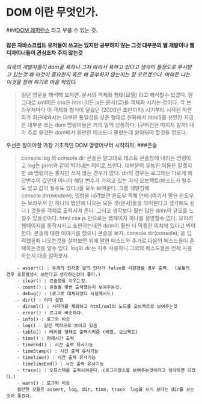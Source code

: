 # DOM 이란 무엇인가.
###[DOM 레퍼런스](https://developer.mozilla.org/en-US/docs/Web/API/Document_Object_Model) 라고 부를 수 있는 것.
#### 많은 자바스크립트 유저들이 쓰고는 있지만 공부하지 않는 그것 대부분의 웹 개발이나 웹디자이너들이 관심조차 주지 않는것

_외국의 개발자들이 dom을 욕하니 그저 따라서 욕하고 있다고 생각이 들정도로 무시받고 있는것 왜 이것이 중요한지 혹은 왜 공부하지 않는지는 잘 모르겠으나. 여하튼 나는 이것을 정리 하기로 마음 먹었다._


> 일단 영문을 해석해 보자면. 문서의 객체화 형태(모델) 라고 해석할수 있겠다. 말 그대로 xml이든 css든 html 이든 js든 문서(글)을 객체화 시키는 것이다. 각 브라우저마다 이 객체화 형식이 달랐던 (2000년 초반까지) 시기부터 시작된 파편화가 최근에와서는 대부분 통일성을 갖춘 형태로 진화해서 html5를 선언한 지금은 대부분 쓰는 dom 명령어들은 거의 일맥 상통하다. (구버전은 따지지 말자) 내가 주로 쓸것은 dom에서 쓸만한 메소드나 몰랐는데 알아둬야 할것들 정도다.

우선은 알아야할 가장 기초적인 DOM 명령어부터 시작하자.
###콘솔

>console.log 와 console.dir 콘솔은 말그대로 테스트 콘솔창에 내리는 명령이고 log는 print와 같이 찍어내는 의미로 쓰인다. 대부분의 유능한 이들은 알겠지만 dir명령어는 좋지만 쓰지 않는 경우가 많다. dir의 경우는 로그와는 다르게 해당변수의 값만이 아니라 해당 변수가 가지고 있는 자식 오브젝트(메소드가 될수도 있고 값이 될수도 있다.)를 모두 보여준다. 크롬 개발창에 console.dir(window); 명령을 내려보면 윈도우 객체 안에 (여기서 말한 윈도우는 브라우저 안 하나의 탭안에 나오는 모든  것(문서)들을 의미한다고 생각해도 된다.) 것들을 객체로 출력시켜 준다. 그리고 생각보다 훨씬 많은 dom의 규모를 느낄수 있을것이다. html css js 만으로는 웹페이지 하나를 설명할수 없다. 오히려 웹페이지를 동작시키고 표현하는데엔 dom이 훨씬 더 막중한 위치에 있다고 봐야한다. 콘솔에 대한 이야기를 했으니 콘솔을 보자. console.dir(console); 을 입력했을때 나오는것을 살펴보면 위에 말한 메소드와 추가로 다음의 메소드들이 존재하는것을 알수 있다. log와 dir는 자주 사용하니 그외의 메소드들은 언제 사용하는지 대충 알아보자.

        - assert() : 두개의 인자중 앞의 인자가 false를 리턴했을 경우 출력.  (보통의 경우 오류발생시 쓰인다고 생각하는것이 좋다.)
        - clear() : 콘솔창을 지우는것.
        - count() : 콘솔을 몇번 출력했는지 보여주는것.
        - debug() : (로그로 대체되었다 사장메서드)
        - dir() : 이미 설명
        - dirxml() : 사파리를 제외하고 html/xml의 노드를 오브젝트로 보여주는것
        - error() : 로그와 비슷하다.
        - info() : 로그와 비슷
        - log() : 같은 맥락으로 쓰이고 있음
        - table() : 테이블 형태로 출력시켜줌 (배열, 오브젝트)
        - time() : 현재시간 출력
        - timeEnd() : 시간 출력 유사기능
        - timeStamp() : 시간 출력 유사기능
        - timeline() : 시간 출력 유사기능
        - timelineEnd() : 시간 출력 유사기능
        - trace() : 오류스택을 출력시켜준다. (로그저장소를 보여주는것이라고 생각하면 되겠다.)
        - warn() : 로그와 비슷
        쓸만한 것들은 assert, log, dir, time, trace  log를 쓰기 보다는 dir를 쓰는것이 좋겠다.
